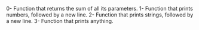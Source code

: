 0- Function that returns the sum of all its parameters.
1- Function that prints numbers, followed by a new line.
2- Function that prints strings, followed by a new line.
3- Function that prints anything.




